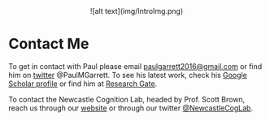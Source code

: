 <center> ![alt text](img/IntroImg.png) </center>


# <b> Contact Me </b>

To get in contact with Paul please email paulgarrett2016@gmail.com or find him on [twitter](https://twitter.com/PaulMGarrett) @PaulMGarrett.
To see his latest work, check his [Google Scholar profile](https://scholar.google.com/citations?user=C2VNls8AAAAJ&hl=en) or find him at [Research Gate](https://www.researchgate.net/profile/Paul_Garrett8). 

To contact the Newcastle Cognition Lab, headed by Prof. Scott Brown, reach us through our [website](https://newcastlecl.org/) or through our twitter [@NewcastleCogLab](https://twitter.com/NewcastleCogLab/).


